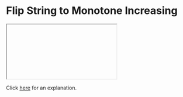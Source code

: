 # Flip String to Monotone Increasing 

<iframe></iframe>

Click [here](Explanation.md) for an explanation.

